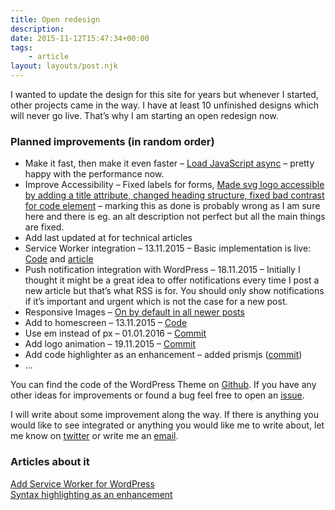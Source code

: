 ```yaml
---
title: Open redesign
description: 
date: 2015-11-12T15:47:34+00:00
tags:
    - article
layout: layouts/post.njk
---
```


I wanted to update the design for this site for years but whenever I started, other projects came in the way. I have at least 10 unfinished designs which will never go live. That’s why I am starting an open redesign now.  

### Planned improvements (in random order)

*   Make it fast, then make it even faster – [Load JavaScript async](https://github.com/justmarkup/justmarkup.com/commit/066ece4b9894b6b45bdc1e5c3ea2146ed55060bd) – pretty happy with the performance now.
*   Improve Accessibility – Fixed labels for forms, [Made svg logo accessible by adding a title attribute, changed heading structure, fixed bad contrast for code element](https://github.com/justmarkup/justmarkup.com/commit/71c064260f68e2b404f077bd0af5a2b3edb188e2) – marking this as done is probably wrong as I am sure here and there is eg. an alt description not perfect but all the main things are fixed.
*   Add last updated at for technical articles
*   Service Worker integration – 13.11.2015 – Basic implementation is live: [Code](https://github.com/justmarkup/justmarkup.com/blob/master/src/js/sw.js) and [article](https://justmarkup.com/log/2016/01/add-service-worker-for-wordpress/)
*   Push notification integration with WordPress – 18.11.2015 – Initially I thought it might be a great idea to offer notifications every time I post a new article but that’s what RSS is for. You should only show notifications if it’s important and urgent which is not the case for a new post.
*   Responsive Images – [On by default in all newer posts](http://www.smashingmagazine.com/2015/12/responsive-images-in-wordpress-core/)
*   Add to homescreen – 13.11.2015 – [Code](https://github.com/justmarkup/justmarkup.com/blob/master/manifest.json)
*   Use em instead of px – 01.01.2016 – [Commit](https://github.com/justmarkup/justmarkup.com/commit/cce91c0a25c03c3a7e4718c7c5d833952631c577)
*   Add logo animation – 19.11.2015 – [Commit](https://github.com/justmarkup/justmarkup.com/commit/7cd987de6a7b02f3f410a198074299cdd66685ce)
*   Add code highlighter as an enhancement – added prismjs ([commit](https://github.com/justmarkup/justmarkup.com/commit/dd2bf6034c052db21f38503b566ce0e379701df6))
*   …

You can find the code of the WordPress Theme on [Github](https://github.com/justmarkup/justmarkup.com/). If you have any other ideas for improvements or found a bug feel free to open an [issue](https://github.com/justmarkup/justmarkup.com/issues).

I will write about some improvement along the way. If there is anything you would like to see integrated or anything you would like me to write about, let me know on [twitter](https://twitter.com/justmarkup) or write me an [email](mailto:hallo@justmarkup.com).

### Articles about it

[Add Service Worker for WordPress](https://justmarkup.com/log/2016/01/add-service-worker-for-wordpress/)  
[Syntax highlighting as an enhancement](https://justmarkup.com/log/2016/01/add-syntax-highlighting-as-an-enhancement/)